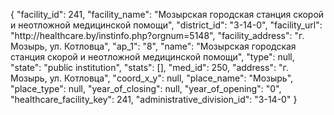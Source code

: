 {
    "facility_id": 241,
    "facility_name": "Мозырская городская станция скорой и неотложной медицинской помощи",
    "district_id": "3-14-0",
    "facility_url": "http:\/\/healthcare.by\/instinfo.php?orgnum=5148",
    "facility_address": "г. Мозырь, ул. Котловца",
    "ap_1": "8",
    "name": "Мозырская городская станция скорой и неотложной медицинской помощи",
    "type": null,
    "state": "public institution",
    "stats": [],
    "med_id": 250,
    "address": "г. Мозырь, ул. Котловца",
    "coord_x_y": null,
    "place_name": "Мозырь",
    "place_type": null,
    "year_of_closing": null,
    "year_of_opening": "0",
    "healthcare_facility_key": 241,
    "administrative_division_id": "3-14-0"
}